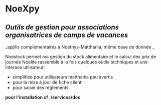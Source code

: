 # NoeXpy

## _Outils de gestion pour associations organisatrices de camps de vacances_

_applis complémentaires à Noethys-Matthania, même base de donnée _

Noestock permet ma gestion du stock alimentaire et le calcul des prix de journée
Noelite rassemble à la fois quelques outils techniques et une interace utilisateur:
* simplifiée pour utilisateurs matthania peu avertis
* pour la mise à jour de fiche client 
* pour saisie des règlements. 

**pour l'installation cf ./services/doc**